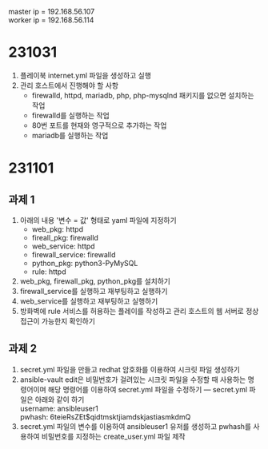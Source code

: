 master ip = 192.168.56.107   
worker ip = 192.168.56.114   

# 231031  
1. 플레이북 internet.yml 파일을 생성하고 실행
2. 관리 호스트에서 진행해야 할 사항  
   - firewalld, httpd, mariadb, php, php-mysqlnd 패키지를 없으면 설치하는 작업
   - firewalld를 실행하는 작업
   - 80번 포트를 현재와 영구적으로 추가하는 작업
   - mariadb를 실행하는 작업

# 231101  
## 과제 1
1. 아래의 내용  '변수 = 값' 형태로 yaml 파일에 지정하기  
   - web_pkg: httpd  
   - fireall_pkg: firewalld  
   - web_service: httpd  
   - firewall_service: firewalld  
   - python_pkg: python3-PyMySQL  
   - rule: httpd  
2. web_pkg, firewall_pkg, python_pkg를 설치하기
3. firewall_service를 실행하고 재부팅하고 실행하기
4. web_service를 실행하고 재부팅하고 실행하기
5. 방화벽에 rule 서비스를 허용하는 플레이를 작성하고 관리 호스트의 웹 서버로 정상 접근이 가능한지 확인하기
  
## 과제 2
1. secret.yml 파일을 만들고 redhat 암호화를 이용하여 시크릿 파일 생성하기
2. ansible-vault edit은 비밀번호가 걸려있는 시크릿 파일을 수정할 때 사용하는 명령어이며 해당 명령어를 이용하여 secret.yml 파일을 수정하기
   — secret.yml 파일은 아래와 같이 하기  
   username: ansibleuser1  
   pwhash: $6$teieRsZEt$qidtmsktjiamdskjastiasmkdmQ
3. secret.yml 파일의 변수를 이용하여 ansibleuser1 유저를 생성하고 pwhash를 사용하여 비밀번호를 지정하는 create_user.yml 파일 제작  



